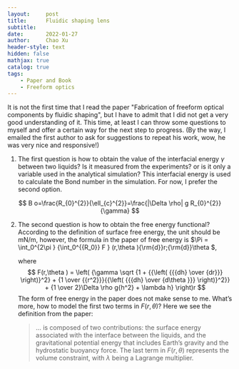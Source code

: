 ```yaml
---
layout:     post
title:      Fluidic shaping lens
subtitle:   
date:       2022-01-27
author:     Chao Xu
header-style: text
hidden: false 
mathjax: true
catalog: true
tags:
    - Paper and Book
    - Freeform optics
---
```


It is not the first time that I read the paper "Fabrication of freeform optical components by fluidic shaping", but I have to admit that I did not get a very good understanding of it. This time, at least I can throw some questions to myself and offer a certain way for the next step to progress. (By the way, I emailed the first author to ask for suggestions to repeat his work, wow, he was very nice and responsive!)

1. The first question is how to obtain the value of the interfacial energy $\gamma$ between two liquids? Is it measured from the experiments? or is it only a  variable used in the analytical simulation? This interfacial energy is used to calculate the Bond number in the simulation. For now, I prefer the second option. 

$$
B o=\frac{R_{0}^{2}}{\ell_{c}^{2}}=\frac{|\Delta \rho| g R_{0}^{2}}{\gamma}
$$

2. The second question is how to obtain the free energy functional? According to the definition of surface free energy, the unit should be mN/m, however, the formula in the paper of free energy is $\Pi  = \int_0^{2\pi } {\int_0^{{R_0}} F } (r,\theta ){\rm{d}}r\;{\rm{d}}\theta $, 

   where
   $$
   F(r,\theta ) = \left( {\gamma \sqrt {1 + {{\left( {{{dh} \over {dr}}} \right)}^2} + {1 \over {{r^2}}}{{\left( {{{dh} \over {d\theta }}} \right)}^2}}  + {1 \over 2}\Delta \rho g{h^2} + \lambda h} \right)r
   $$
   The form of free energy in the paper does not make sense to me. What’s more, how to model the first two terms in $F(r,\theta)$? Here we see the definition from the paper:

   > … is composed of two contributions: the surface energy associated with the interface between the liquids, and the gravitational potential energy that includes Earth’s gravity and the hydrostatic buoyancy force. The last term in  $F(r,\theta)$ represents the volume constraint, with $\lambda$ being a Lagrange multiplier.
